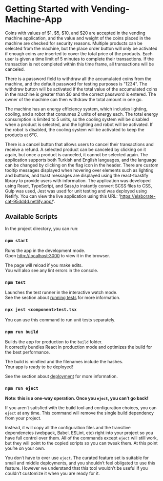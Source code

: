 # Getting Started with Vending-Machine-App

Coins with values of $1, $5, $10, and $20 are accepted in the vending machine application, and the value and weight of the coins placed in the machine are checked for security reasons. Multiple products can be selected from the machine, but the place order button will only be activated if enough coins are inserted to cover the total price of the products. Each user is given a time limit of 5 minutes to complete their transactions. If the transaction is not completed within this time frame, all transactions will be canceled.

There is a password field to withdraw all the accumulated coins from the machine, and the default password for testing purposes is "1234". The withdraw button will be activated if the total value of the accumulated coins in the machine is greater than $0 and the correct password is entered. The owner of the machine can then withdraw the total amount in one go.

The machine has an energy efficiency system, which includes lighting, cooling, and a robot that consumes 2 units of energy each. The total energy consumption is limited to 5 units, so the cooling system will be disabled when a product is selected, and the lighting and robot will be activated. If the robot is disabled, the cooling system will be activated to keep the products at 6°C.

There is a cancel button that allows users to cancel their transactions and receive a refund. A selected product can be canceled by clicking on it again, but once a product is canceled, it cannot be selected again. The application supports both Turkish and English languages, and the language can be changed by clicking on the flag icon in the header. There are custom tooltip messages displayed when hovering over elements such as lighting and buttons, and toast messages are displayed using the react-toastify library to provide users with information. The application was developed using React, TypeScript, and Sass,to instantly convert SCSS files to CSS, Gulp was used,
Jest was used for unit testing and was deployed using Netlify. You can view the live application using this URL: 'https://elaborate-cat-95dd4d.netlify.app/'.

## Available Scripts

In the project directory, you can run:

### `npm start`

Runs the app in the development mode.\
Open [http://localhost:3000](http://localhost:3000) to view it in the browser.

The page will reload if you make edits.\
You will also see any lint errors in the console.

### `npm test`

Launches the test runner in the interactive watch mode.\
See the section about [running tests](https://facebook.github.io/create-react-app/docs/running-tests) for more information.

### `npx jest <component>test.tsx`

You can use this command to run unit tests separately.

### `npm run build`

Builds the app for production to the `build` folder.\
It correctly bundles React in production mode and optimizes the build for the best performance.

The build is minified and the filenames include the hashes.\
Your app is ready to be deployed!

See the section about [deployment](https://facebook.github.io/create-react-app/docs/deployment) for more information.

### `npm run eject`

**Note: this is a one-way operation. Once you `eject`, you can’t go back!**

If you aren’t satisfied with the build tool and configuration choices, you can `eject` at any time. This command will remove the single build dependency from your project.

Instead, it will copy all the configuration files and the transitive dependencies (webpack, Babel, ESLint, etc) right into your project so you have full control over them. All of the commands except `eject` will still work, but they will point to the copied scripts so you can tweak them. At this point you’re on your own.

You don’t have to ever use `eject`. The curated feature set is suitable for small and middle deployments, and you shouldn’t feel obligated to use this feature. However we understand that this tool wouldn’t be useful if you couldn’t customize it when you are ready for it.

